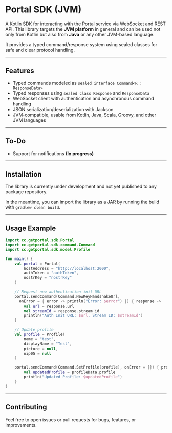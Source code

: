 # Portal SDK (JVM)

A Kotlin SDK for interacting with the Portal service via WebSocket and REST API.
This library targets the **JVM platform** in general and can be used not only from Kotlin but also from **Java** or any other JVM-based language.

It provides a typed command/response system using sealed classes for safe and clear protocol handling.

---

## Features

* Typed commands modeled as `sealed interface Command<R : ResponseData>`
* Typed responses using `sealed class Response` and `ResponseData`
* WebSocket client with authentication and asynchronous command handling
* JSON serialization/deserialization with Jackson
* JVM-compatible, usable from Kotlin, Java, Scala, Groovy, and other JVM languages

---

## To-Do

* Support for notifications **(In progress)** 

---

## Installation

The library is currently under development and not yet published to any package repository.

In the meantime, you can import the library as a JAR by running the build with `gradlew clean build`.

---

## Usage Example

```kotlin
import cc.getportal.sdk.Portal
import cc.getportal.sdk.command.Command
import cc.getportal.sdk.model.Profile

fun main() {
    val portal = Portal(
        hostAddress = "http://localhost:2000",
        authToken = "authToken",
        nostrKey = "nostrKey"
    )

    // Request new authentication init URL
    portal.sendCommand(Command.NewKeyHandshakeUrl, 
      onError = { error -> println("Error: $error") }) { response ->
        val url = response.url
        val streamId = response.stream_id
        println("Auth Init URL: $url, Stream ID: $streamId")
    }

    // Update profile
    val profile = Profile(
        name = "test",
        displayName = "Test",
        picture = null,
        nip05 = null
    )

    portal.sendCommand(Command.SetProfile(profile), onError = {}) { profileData ->
        val updatedProfile = profileData.profile
        println("Updated Profile: $updatedProfile")
    }
}
```

---

## Contributing

Feel free to open issues or pull requests for bugs, features, or improvements.
